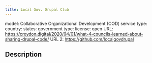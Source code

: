 ```yaml
---
title: Local Gov. Drupal Club
---
```


model: Collaborative Organizational Development (COD)
service type: 
country: 
states: 
government type: 
license: open
URL: https://croydon.digital/2020/04/01/what-4-councils-learned-about-sharing-drupal-code/
URL 2: https://github.com/localgovdrupal

## Description
